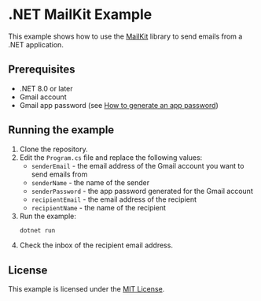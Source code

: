 # .NET MailKit Example

This example shows how to use the [MailKit](https://github.com/jstedfast/MailKit)
library to send emails from a .NET application.

## Prerequisites

- .NET 8.0 or later
- Gmail account
- Gmail app password (see [How to generate an app password](https://support.google.com/accounts/answer/185833))

## Running the example

1. Clone the repository.
2. Edit the `Program.cs` file and replace the following values:
   - `senderEmail` - the email address of the Gmail account you want to send emails from
   - `senderName` - the name of the sender
   - `senderPassword` - the app password generated for the Gmail account
   - `recipientEmail` - the email address of the recipient
   - `recipientName` - the name of the recipient
3. Run the example:
    ```bash
    dotnet run
    ```
4. Check the inbox of the recipient email address.

## License

This example is licensed under the [MIT License](LICENSE).
